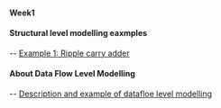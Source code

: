 #### Week1

#### Structural level modelling eaxmples

-- [Example 1: Ripple carry adder](https://github.com/ASHREDD/digital_ic_design_workshop/blob/main/Week-1%20Activities/RCA.md)

#### About Data Flow Level Modelling
-- [Description and example of datafloe level modelling](https://github.com/ASHREDD/digital_ic_design_workshop/blob/main/DFLM.md)

